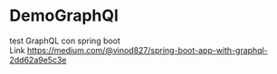 # DemoGraphQl
test GraphQL con spring boot  
Link
https://medium.com/@vinod827/spring-boot-app-with-graphql-2dd62a9e5c3e
